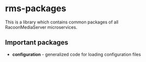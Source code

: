 # rms-packages

This is a library which contains common packages of all RacoonMediaServer microservices.

## Important packages

* **configuration** - generalized code for loading configuration files